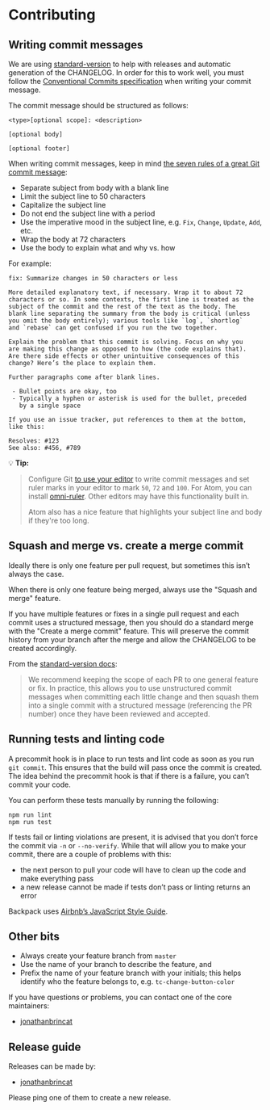 # Contributing

## Writing commit messages

We are using [standard-version](https://github.com/conventional-changelog/standard-version) to help with releases and automatic generation of the CHANGELOG. In order for this to work well, you must follow the [Conventional Commits specification](https://conventionalcommits.org/) when writing your commit message.

The commit message should be structured as follows:

```
<type>[optional scope]: <description>

[optional body]

[optional footer]
```

When writing commit messages, keep in mind [the seven rules of a great Git commit message](https://chris.beams.io/posts/git-commit/):

- Separate subject from body with a blank line
- Limit the subject line to 50 characters
- Capitalize the subject line
- Do not end the subject line with a period
- Use the imperative mood in the subject line, e.g. `Fix`, `Change`, `Update`, `Add`, etc.
- Wrap the body at 72 characters
- Use the body to explain what and why vs. how

For example:

```
fix: Summarize changes in 50 characters or less

More detailed explanatory text, if necessary. Wrap it to about 72
characters or so. In some contexts, the first line is treated as the
subject of the commit and the rest of the text as the body. The
blank line separating the summary from the body is critical (unless
you omit the body entirely); various tools like `log`, `shortlog`
and `rebase` can get confused if you run the two together.

Explain the problem that this commit is solving. Focus on why you
are making this change as opposed to how (the code explains that).
Are there side effects or other unintuitive consequences of this
change? Here’s the place to explain them.

Further paragraphs come after blank lines.

 - Bullet points are okay, too
 - Typically a hyphen or asterisk is used for the bullet, preceded
   by a single space

If you use an issue tracker, put references to them at the bottom,
like this:

Resolves: #123
See also: #456, #789
```

💡 **Tip:**
> Configure Git [to use your editor](https://help.github.com/articles/associating-text-editors-with-git/) to write commit messages and set ruler marks in your editor to mark `50`, `72` and `100`. For Atom, you can install [omni-ruler](https://atom.io/packages/omni-ruler). Other editors may have this functionality built in.
>
> Atom also has a nice feature that highlights your subject line and body if they're too long.

## Squash and merge vs. create a merge commit

Ideally there is only one feature per pull request, but sometimes this isn’t always the case.

When there is only one feature being merged, always use the "Squash and merge" feature.

If you have multiple features or fixes in a single pull request and each commit uses a structured message, then you should do a standard merge with the "Create a merge commit" feature. This will preserve the commit history from your branch after the merge and allow the CHANGELOG to be created accordingly.

From the [standard-version docs](https://github.com/conventional-changelog/standard-version#should-i-always-squash-commits-when-merging-prs):

> We recommend keeping the scope of each PR to one general feature or fix. In practice, this allows you to use unstructured commit messages when committing each little change and then squash them into a single commit with a structured message (referencing the PR number) once they have been reviewed and accepted.

## Running tests and linting code

A precommit hook is in place to run tests and lint code as soon as you run `git commit`. This ensures that the build will pass once the commit is created. The idea behind the precommit hook is that if there is a failure, you can’t commit your code.

You can perform these tests manually by running the following:

```shell
npm run lint
npm run test
```

If tests fail or linting violations are present, it is advised that you don’t force the commit via `-n` or `--no-verify`. While that will allow you to make your commit, there are a couple of problems with this:

- the next person to pull your code will have to clean up the code and make everything pass
- a new release cannot be made if tests don’t pass or linting returns an error

Backpack uses [Airbnb’s JavaScript Style Guide](https://github.com/airbnb/javascript).

## Other bits

- Always create your feature branch from `master`
- Use the name of your branch to describe the feature, and
- Prefix the name of your feature branch with your initials; this helps identify who the feature belongs to, e.g. `tc-change-button-color`

If you have questions or problems, you can contact one of the core maintainers:

- [jonathanbrincat](https://github.com/jonathanbrincat)

## Release guide

Releases can be made by:

- [jonathanbrincat](https://github.com/jonathanbrincat)

Please ping one of them to create a new release.
